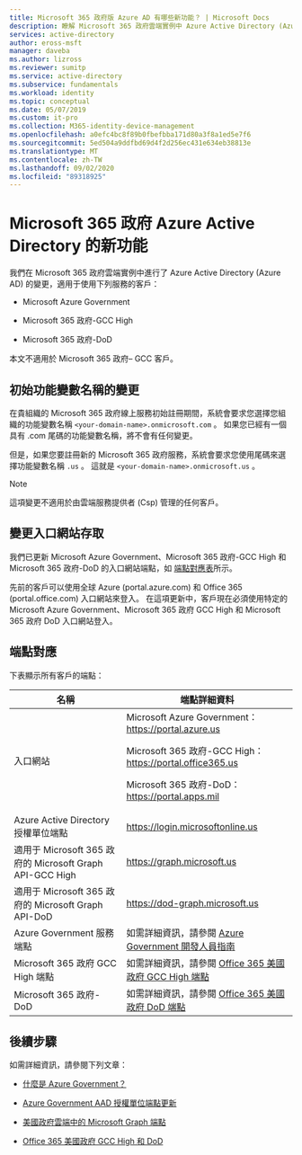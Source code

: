 ```yaml
---
title: Microsoft 365 政府版 Azure AD 有哪些新功能？ | Microsoft Docs
description: 瞭解 Microsoft 365 政府雲端實例中 Azure Active Directory (Azure AD) 的一些變更，這可能會對您造成影響。
services: active-directory
author: eross-msft
manager: daveba
ms.author: lizross
ms.reviewer: sumitp
ms.service: active-directory
ms.subservice: fundamentals
ms.workload: identity
ms.topic: conceptual
ms.date: 05/07/2019
ms.custom: it-pro
ms.collection: M365-identity-device-management
ms.openlocfilehash: a0efc4bc8f89b0fbefbba171d80a3f8a1ed5e7f6
ms.sourcegitcommit: 5ed504a9ddfbd69d4f2d256ec431e634eb38813e
ms.translationtype: MT
ms.contentlocale: zh-TW
ms.lasthandoff: 09/02/2020
ms.locfileid: "89318925"
---
```

# <a name="whats-new-for-azure-active-directory-in-microsoft-365-government"></a>Microsoft 365 政府 Azure Active Directory 的新功能

我們在 Microsoft 365 政府雲端實例中進行了 Azure Active Directory (Azure AD) 的變更，適用于使用下列服務的客戶：

- Microsoft Azure Government

- Microsoft 365 政府-GCC High

- Microsoft 365 政府-DoD

本文不適用於 Microsoft 365 政府– GCC 客戶。

## <a name="changes-to-the-initial-domain-name"></a>初始功能變數名稱的變更

在貴組織的 Microsoft 365 政府線上服務初始註冊期間，系統會要求您選擇您組織的功能變數名稱 `<your-domain-name>.onmicrosoft.com` 。 如果您已經有一個具有 .com 尾碼的功能變數名稱，將不會有任何變更。

但是，如果您要註冊新的 Microsoft 365 政府服務，系統會要求您使用尾碼來選擇功能變數名稱 `.us` 。 這就是 `<your-domain-name>.onmicrosoft.us` 。

>[!Note]
>這項變更不適用於由雲端服務提供者 (Csp) 管理的任何客戶。

## <a name="changes-to-portal-access"></a>變更入口網站存取

我們已更新 Microsoft Azure Government、Microsoft 365 政府-GCC High 和 Microsoft 365 政府-DoD 的入口網站端點，如 [端點對應表](#endpoint-mapping)所示。

先前的客戶可以使用全球 Azure (portal.azure.com) 和 Office 365 (portal.office.com) 入口網站來登入。 在這項更新中，客戶現在必須使用特定的 Microsoft Azure Government、Microsoft 365 政府 GCC High 和 Microsoft 365 政府 DoD 入口網站登入。

## <a name="endpoint-mapping"></a>端點對應

下表顯示所有客戶的端點：

| 名稱 | 端點詳細資料 |
|------|------------------|
| 入口網站 |Microsoft Azure Government： https://portal.azure.us<p>Microsoft 365 政府-GCC High： https://portal.office365.us<p>Microsoft 365 政府-DoD： https://portal.apps.mil |
| Azure Active Directory 授權單位端點 | https://login.microsoftonline.us |
| 適用于 Microsoft 365 政府的 Microsoft Graph API-GCC High | https://graph.microsoft.us |
| 適用于 Microsoft 365 政府的 Microsoft Graph API-DoD | https://dod-graph.microsoft.us |
| Azure Government 服務端點 | 如需詳細資訊，請參閱 [Azure Government 開發人員指南](../../azure-government/documentation-government-developer-guide.md) |
| Microsoft 365 政府 GCC High 端點 | 如需詳細資訊，請參閱 [Office 365 美國政府 GCC High 端點](/office365/enterprise/office-365-u-s-government-gcc-high-endpoints) |
| Microsoft 365 政府-DoD | 如需詳細資訊，請參閱 [Office 365 美國政府 DoD 端點](/office365/enterprise/office-365-u-s-government-dod-endpoints) |

## <a name="next-steps"></a>後續步驟

如需詳細資訊，請參閱下列文章：

- [什麼是 Azure Government？](../../azure-government/documentation-government-welcome.md)

- [Azure Government AAD 授權單位端點更新](https://devblogs.microsoft.com/azuregov/azure-government-aad-authority-endpoint-update/)

- [美國政府雲端中的 Microsoft Graph 端點](https://developer.microsoft.com/graph/blogs/new-microsoft-graph-endpoints-in-us-government-cloud/)

- [Office 365 美國政府 GCC High 和 DoD](/office365/servicedescriptions/office-365-platform-service-description/office-365-us-government/gcc-high-and-dod)